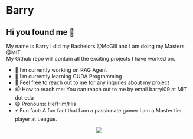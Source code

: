 # Barry

## Hi you found me 👋 

My name is Barry I did my Bachelors @McGIll and I am doing my Masters @MIT.  
My Github repo will contain all the exciting projects I have worked on. 

- 🔭 I’m currently working on RAG Agent
- 🌱 I’m currently learning CUDA Programming
- 💬 Feel free to reach out to me for any inquries about my project
- 📫 How to reach me: You can reach out to me by email barryl09 at MIT dot edu
- 😄 Pronouns: He/Him/His
- ⚡ Fun fact: A fun fact that I am a passionate gamer I am a Master tier player at League.

<p align = "center">
  <img src = "https://github-readme-stats.vercel.app/api/top-langs/?username=WeienLi&layout=compact&theme=swift">
</p>
